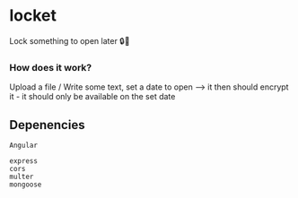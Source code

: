 # locket
Lock something to open later 🔒🌸
### How does it work?
Upload a file / Write some text, set a date to open 
--> it then should encrypt it - it should only be available on the set date

## Depenencies
```
Angular

express
cors
multer
mongoose
```
